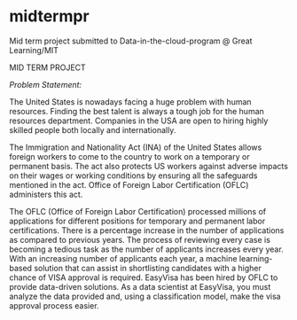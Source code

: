 # midtermpr
Mid term project submitted to Data-in-the-cloud-program @ Great Learning/MIT

MID TERM PROJECT

*Problem Statement:*

The United States is nowadays facing a huge problem with human resources. Finding the best talent is always a tough job for the human resources department. Companies in the USA are open to hiring highly skilled people both locally and internationally.

The Immigration and Nationality Act (INA) of the United States allows foreign workers to come to the country to work on a temporary or permanent basis. The act also protects US workers against adverse impacts on their wages or working conditions by ensuring all the safeguards mentioned in the act. Office of Foreign Labor Certification (OFLC) administers this act.

The OFLC (Office of Foreign Labor Certification) processed millions of applications for different positions for temporary and permanent labor certifications. There is a percentage increase in the number of applications as compared to previous years. The process of reviewing every case is becoming a tedious task as the number of applicants increases every year. With an increasing number of applicants each year, a machine learning-based solution that can assist in shortlisting candidates with a higher chance of VISA approval is required. EasyVisa has been hired by OFLC to provide data-driven solutions. As a data scientist at EasyVisa, you must analyze the data provided and, using a classification model, make the visa approval process easier.
